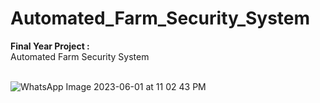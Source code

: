 # Automated_Farm_Security_System
<b>Final Year Project :</b><br>
Automated Farm Security System<br><br>

![WhatsApp Image 2023-06-01 at 11 02 43 PM](https://github.com/Shivu1414/Automated_Farm_Security_System/assets/98731366/6e7099c4-bc50-4030-bf6b-dc649ad64049)
